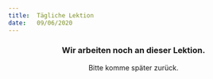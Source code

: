 ```yaml
---
title:  Tägliche Lektion
date:   09/06/2020
---
```


### <center>Wir arbeiten noch an dieser Lektion.</center>
<center>Bitte komme später zurück.</center>